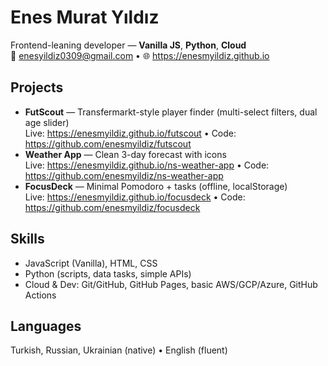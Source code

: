 # Enes Murat Yıldız

Frontend-leaning developer — **Vanilla JS**, **Python**, **Cloud**  
📧 enesyildiz0309@gmail.com • 🌐 https://enesmyildiz.github.io

## Projects
- **FutScout** — Transfermarkt-style player finder (multi-select filters, dual age slider)  
  Live: https://enesmyildiz.github.io/futscout • Code: https://github.com/enesmyildiz/futscout
- **Weather App** — Clean 3-day forecast with icons  
  Live: https://enesmyildiz.github.io/ns-weather-app • Code: https://github.com/enesmyildiz/ns-weather-app
- **FocusDeck** — Minimal Pomodoro + tasks (offline, localStorage)  
  Live: https://enesmyildiz.github.io/focusdeck • Code: https://github.com/enesmyildiz/focusdeck

## Skills
- JavaScript (Vanilla), HTML, CSS
- Python (scripts, data tasks, simple APIs)
- Cloud & Dev: Git/GitHub, GitHub Pages, basic AWS/GCP/Azure, GitHub Actions

## Languages
Turkish, Russian, Ukrainian (native) • English (fluent)
